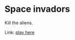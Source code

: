 # Space invadors

Kill the aliens.

Link: [play here](https://github.com/front-end-by-rimantas/space-invadors)